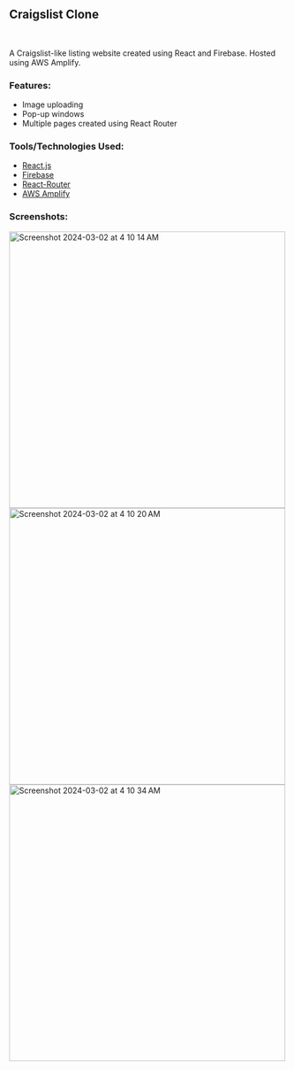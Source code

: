 <h2>Craigslist Clone</h2></br>

A Craigslist-like listing website created using React and Firebase. Hosted using AWS Amplify. </br>


### Features: <br/>
<ul>
  <li>Image uploading</li>
  <li>Pop-up windows</li>
  <li>Multiple pages created using React Router</li>
</ul>

### Tools/Technologies Used: <br/>
<ul>
  <li><a href="https://react.dev/">React.js</a></li>
  <li><a href="https://firebase.google.com/">Firebase</a></li>
  <li><a href="https://reactrouter.com/en/main">React-Router</a></li>
  <li><a href="https://aws.amazon.com/amplify/?gclid=CjwKCAiAuYuvBhApEiwAzq_YiTlf-igHvPZCZCeH2ZJGWXeH1NJf8Hol5MVy4Q8nsUt6ormJZV0W5xoCZR0QAvD_BwE&trk=9eb02e4d-80e0-4f27-a621-b90b3c870bf3&sc_channel=ps&ef_id=CjwKCAiAuYuvBhApEiwAzq_YiTlf-igHvPZCZCeH2ZJGWXeH1NJf8Hol5MVy4Q8nsUt6ormJZV0W5xoCZR0QAvD_BwE:G:s&s_kwcid=AL!4422!3!651751060764!e!!g!!aws%20amplify!19852662236!145019201417">AWS Amplify</a></li>
</ul>

### Screenshots: <br/>

<img width="500" alt="Screenshot 2024-03-02 at 4 10 14 AM" src="https://github.com/ThomasQi3141/Project-TQZXKQ/assets/131242218/b6583e35-dfeb-44c4-b15c-2d025a02d67d">
<img width="500" alt="Screenshot 2024-03-02 at 4 10 20 AM" src="https://github.com/ThomasQi3141/Project-TQZXKQ/assets/131242218/dae205a9-4a8c-4073-a68e-ec344f038212">
<img width="500" alt="Screenshot 2024-03-02 at 4 10 34 AM" src="https://github.com/ThomasQi3141/Project-TQZXKQ/assets/131242218/217b1246-7da4-453d-b5c3-6af33c3c1a75">
